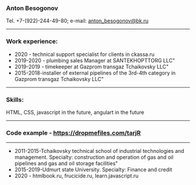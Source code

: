 ### Anton Besogonov
Tel. +7-(922)-244-49-80; e-mail: anton_besogonov@bk.ru
***
### Work experience:
+ 2020 - technical support specialist for clients in ckassa.ru
+ 2019-2020 - plumbing sales Manager at SANTEKHOPTTORG LLC"
+ 2019-2019 - timekeeper at Gazprom transgaz Tchaikovsky LLC"
+ 2015-2018-installer of external pipelines of the 3rd-4th category in Gazprom transgaz Tchaikovsky LLC"
***
### Skills:
HTML, CSS, javascript in the future, angulart in the future
***
### Code example - https://dropmefiles.com/tarjR
***
+ 2011-2015-Tchaikovsky technical school of industrial technologies and management. Specialty: construction and operation of gas and oil pipelines and gas and oil storage facilities"
+ 2015-2019-Udmurt state University. Specialty: Finance and credit
+ 2020 - htmlbook.ru, frucicide.ru, learn.javascript.ru 

